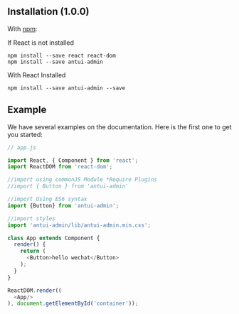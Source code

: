 ## Installation (1.0.0)

With [npm](http://npmjs.com/):

If React is not installed

```
npm install --save react react-dom
npm install --save antui-admin
```

With React Installed

```
npm install --save antui-admin --save
```

## Example

We have several examples on the documentation. Here is the first one to get you started:
```javascript
// app.js

import React, { Component } from 'react';
import ReactDOM from 'react-dom';

//import using commonJS Module *Require Plugins
//import { Button } from 'antui-admin'

//import Using ES6 syntax
import {Button} from 'antui-admin';

//import styles
import 'antui-admin/lib/antui-admin.min.css';

class App extends Component {
  render() {
    return (
      <Button>hello wechat</Button>
    );
  }
}

ReactDOM.render((
  <App/>
), document.getElementById('container'));

```
